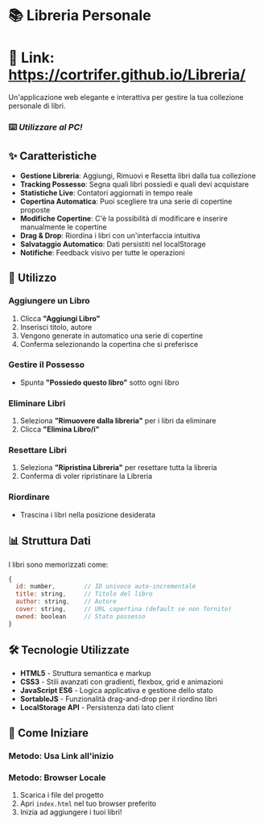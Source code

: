 # 📚 Libreria Personale
# 🔗 Link: https://cortrifer.github.io/Libreria/

Un'applicazione web elegante e interattiva per gestire la tua collezione personale di libri.

### ⌨️ *Utilizzare al PC!*

## ✨ Caratteristiche

- **Gestione Libreria**: Aggiungi, Rimuovi e Resetta libri dalla tua collezione
- **Tracking Possesso**: Segna quali libri possiedi e quali devi acquistare
- **Statistiche Live**: Contatori aggiornati in tempo reale
- **Copertina Automatica**: Puoi scegliere tra una serie di copertine proposte
- **Modifiche Copertine**: C'è la possibilità di modificare e inserire manualmente le copertine
- **Drag & Drop**: Riordina i libri con un'interfaccia intuitiva
- **Salvataggio Automatico**: Dati persistiti nel localStorage
- **Notifiche**: Feedback visivo per tutte le operazioni

## 🎯 Utilizzo

### Aggiungere un Libro
1. Clicca **"Aggiungi Libro"**
2. Inserisci titolo, autore
3. Vengono generate in automatico una serie di copertine
4. Conferma selezionando la copertina che si preferisce

### Gestire il Possesso
- Spunta **"Possiedo questo libro"** sotto ogni libro

### Eliminare Libri
1. Seleziona **"Rimuovere dalla libreria"** per i libri da eliminare
2. Clicca **"Elimina Libro/i"**

### Resettare Libri
1. Seleziona **"Ripristina Libreria"** per resettare tutta la libreria
2. Conferma di voler ripristinare la Libreria

### Riordinare
- Trascina i libri nella posizione desiderata

## 📊 Struttura Dati

I libri sono memorizzati come:

```javascript
{
  id: number,        // ID univoco auto-incrementale
  title: string,     // Titolo del libro
  author: string,    // Autore
  cover: string,     // URL copertina (default se non fornito)
  owned: boolean     // Stato possesso
}
```

## 🛠 Tecnologie Utilizzate

- **HTML5** - Struttura semantica e markup
- **CSS3** - Stili avanzati con gradienti, flexbox, grid e animazioni
- **JavaScript ES6** - Logica applicativa e gestione dello stato
- **SortableJS** - Funzionalità drag-and-drop per il riordino libri
- **LocalStorage API** - Persistenza dati lato client

## 🚀 Come Iniziare

### Metodo: Usa Link all'inizio

### Metodo: Browser Locale

1. Scarica i file del progetto
2. Apri `index.html` nel tuo browser preferito
3. Inizia ad aggiungere i tuoi libri!
